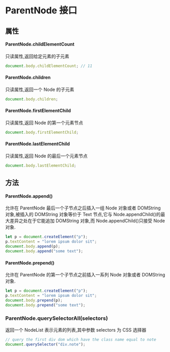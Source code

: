 # ParentNode 接口

## 属性

#### ParentNode.childElementCount

只读属性,返回给定元素的子元素

```javascript
document.body.childElementCount; // 11
```

#### ParentNode.children

只读属性,返回一个 Node 的子元素

```javascript
document.body.children;
```

#### ParentNode.firstElementChild

只读属性,返回 Node 的第一个元素节点

```javascript
document.body.firstElementChild;
```

#### ParentNode.lastElementChild

只读属性,返回 Node 的最后一个元素节点

```javascript
document.body.lastElementChild;
```

## 方法

#### ParentNode.append()

允许在 ParentNode 最后一个子节点之后插入一组 Node 对象或者 DOMString 对象,被插入的 DOMString 对象等价于 Text 节点,它与 Node.appendChild()的最大差异之处在于它能追加 DOMString 对象,而 Node.appendChild()只接受 Node 对象.

```javascript
let p = document.createElement("p");
p.textContent = "lorem ipsum dolor sit";
document.body.append(p);
document.body.append("some text");
```

#### ParentNode.prepend()

允许在 ParentNode 的第一个子节点之前插入一系列 Node 对象或者 DOMString 对象.

```javascript
let p = document.createElement("p");
p.textContent = "lorem ipsum dolor sit";
document.body.prepend(p);
document.body.prepend("some text");
```

### ParentNode.querySelectorAll(selectors)

返回一个 NodeList 表示元素的列表,其中参数 selectors 为 CSS 选择器

```javascript
// query the first div dom which have the class name equal to note
document.querySelector("div.note");
```
